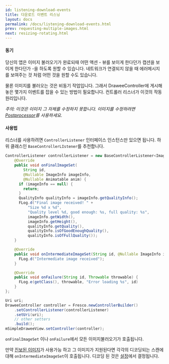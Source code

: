 ```yaml
---
id: listening-download-events
title: 다운로드 이벤트 리스닝
layout: docs
permalink: /docs/listening-download-events.html
prev: requesting-multiple-images.html
next: resizing-rotating.html
---
```


#### 동기

당신의 앱은 이미지 불러오기가 완료되때 어떤 액션 - 뷰를 보이게 한다던가 캡션을 보이게 한다던가 -을 하도록 원할 수 있습니다. 네트워크가 연결되지 않을 때 에러메시지를 보여주는 것 처럼 어떤 것을 원할 수도 있습니다.

물론 이미지를 불러오는 것은 비동기 작업입니다. 그래서 DraweeController에 게시해 놓은 몇가지 이벤트를 잡을 수 있는 방법이 필요합니다. 컨트롤러 리스너가 이것의 작동원리입니다.

*주의: 이것은 이미지 그 자체를 수정하지 못합니다. 이미지를 수정하려면 [Postprocessor](modifying-image.html)를 사용하세요.*

#### 사용법

리스너를 사용하려면 `ControllerListener` 인터페이스 인스턴스만 있으면 됩니다. 하위 클래스인 `BaseControllerLIstener`를 추천합니다.

```java
ControllerListener controllerListener = new BaseControllerListener<ImageInfo>() {
    @Override
    public void onFinalImageSet(
        String id,
        @Nullable ImageInfo imageInfo,
        @Nullable Animatable anim) {
      if (imageInfo == null) {
        return;
      }
      QualityInfo qualityInfo = imageInfo.getQualityInfo();
      FLog.d("Final image received! " +
          "Size %d x %d",
          "Quality level %d, good enough: %s, full quality: %s",
          imageInfo.getWidth(),
          imageInfo.getHeight(),
          qualityInfo.getQuality(),
          qualityInfo.isOfGoodEnoughQuality(),
          qualityInfo.isOfFullQuality());
    }

    @Override
    public void onIntermediateImageSet(String id, @Nullable ImageInfo imageInfo) {
      FLog.d("Intermediate image received");
    }

    @Override
    public void onFailure(String id, Throwable throwable) {
      FLog.e(getClass(), throwable, "Error loading %s", id)
    }
};

Uri uri;
DraweeController controller = Fresco.newControllerBuilder()
    .setControllerListener(controllerListener)
    .setUri(uri);
    // other setters
    .build();
mSimpleDraweeView.setController(controller);
```

`onFinalImageSet` 이나 `onFailure`에서 모든 이미지불러오기가 호출됩니다.

만약 [진보된 이미지](progressive-jpegs.html)가 사용가능 하고 그 이미지가 지원된다면 각각의 디코딩되는 스캔에 대해 `onIntermediateImageSet`이 호출됩니다. 디코딩 된 것은 [설정](progressive-jpegs.html)에서 결정됩니다.